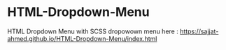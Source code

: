 # HTML-Dropdown-Menu
HTML Dropdown Menu with SCSS
dropowown menu here : 
https://sajjat-ahmed.github.io/HTML-Dropdown-Menu/index.html
